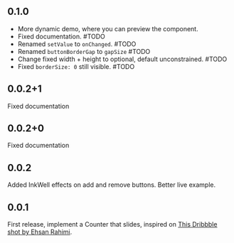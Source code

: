 ## 0.1.0

 - More dynamic demo, where you can preview the component.
 - Fixed documentation. #TODO
 - Renamed `setValue` to `onChanged`. #TODO
 - Renamed `buttonBorderGap` to `gapSize` #TODO
 - Change fixed width + height to optional, default unconstrained. #TODO
 - Fixed `borderSize: 0` still visible. #TODO

## 0.0.2+1

Fixed documentation

## 0.0.2+0

Fixed documentation

## 0.0.2

Added InkWell effects on add and remove buttons.
Better live example.

## 0.0.1

First release, implement a Counter that slides, inspired on [This Dribbble shot by Ehsan Rahimi](https://dribbble.com/shots/16434514-Tally-Counter-Micro-Interaction).
